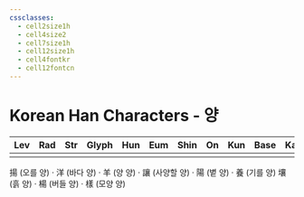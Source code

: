 ```yaml
---
cssclasses:
  - cell2size1h
  - cell4size2
  - cell7size1h
  - cell12size1h
  - cell4fontkr
  - cell12fontcn
---
```


# Korean Han Characters - 양

| Lev | Rad | Str | Glyph | Hun | Eum | Shin | On  | Kun | Base | Kana | Simp | Man | Can | Viet |
| :-: | :-: | :-: | :---: | :-: | :-: | :--: | :-: | :-: | :--: | :--: | :--: | :-: | :-: | :--: |
|     |     |     |       |     |     |      |     |     |      |      |      |     |     |      |
揚 (오를 양) · 洋 (바다 양) · 羊 (양 양) · 讓 (사양할 양) · 陽 (볕 양) · 養 (기를 양)
壤 (흙 양) · 楊 (버들 양) · 樣 (모양 양)